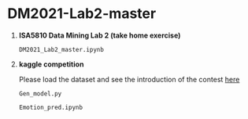 # DM2021-Lab2-master

1. __ISA5810 Data Mining Lab 2 (take home exercise)__

   `DM2021_Lab2_master.ipynb`

2. __kaggle competition__  

   Please load the dataset and see the introduction of the contest [here](https://www.kaggle.com/c/dm2021-lab2-hw2/overview)

   `Gen_model.py`
   
   `Emotion_pred.ipynb`
